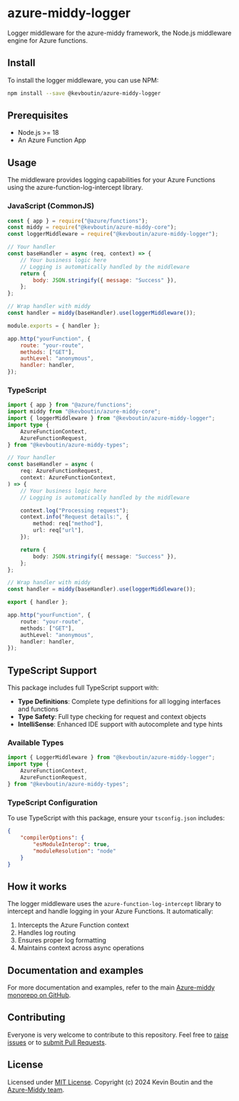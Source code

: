 # azure-middy-logger

Logger middleware for the azure-middy framework, the Node.js middleware engine for Azure functions.

## Install

To install the logger middleware, you can use NPM:

```bash
npm install --save @kevboutin/azure-middy-logger
```

## Prerequisites

- Node.js >= 18
- An Azure Function App

## Usage

The middleware provides logging capabilities for your Azure Functions using the azure-function-log-intercept library.

### JavaScript (CommonJS)

```javascript
const { app } = require("@azure/functions");
const middy = require("@kevboutin/azure-middy-core");
const loggerMiddleware = require("@kevboutin/azure-middy-logger");

// Your handler
const baseHandler = async (req, context) => {
    // Your business logic here
    // Logging is automatically handled by the middleware
    return {
        body: JSON.stringify({ message: "Success" }),
    };
};

// Wrap handler with middy
const handler = middy(baseHandler).use(loggerMiddleware());

module.exports = { handler };

app.http("yourFunction", {
    route: "your-route",
    methods: ["GET"],
    authLevel: "anonymous",
    handler: handler,
});
```

### TypeScript

```typescript
import { app } from "@azure/functions";
import middy from "@kevboutin/azure-middy-core";
import { loggerMiddleware } from "@kevboutin/azure-middy-logger";
import type {
    AzureFunctionContext,
    AzureFunctionRequest,
} from "@kevboutin/azure-middy-types";

// Your handler
const baseHandler = async (
    req: AzureFunctionRequest,
    context: AzureFunctionContext,
) => {
    // Your business logic here
    // Logging is automatically handled by the middleware

    context.log("Processing request");
    context.info("Request details:", {
        method: req["method"],
        url: req["url"],
    });

    return {
        body: JSON.stringify({ message: "Success" }),
    };
};

// Wrap handler with middy
const handler = middy(baseHandler).use(loggerMiddleware());

export { handler };

app.http("yourFunction", {
    route: "your-route",
    methods: ["GET"],
    authLevel: "anonymous",
    handler: handler,
});
```

## TypeScript Support

This package includes full TypeScript support with:

- **Type Definitions**: Complete type definitions for all logging interfaces and functions
- **Type Safety**: Full type checking for request and context objects
- **IntelliSense**: Enhanced IDE support with autocomplete and type hints

### Available Types

```typescript
import { LoggerMiddleware } from "@kevboutin/azure-middy-logger";
import type {
    AzureFunctionContext,
    AzureFunctionRequest,
} from "@kevboutin/azure-middy-types";
```

### TypeScript Configuration

To use TypeScript with this package, ensure your `tsconfig.json` includes:

```json
{
    "compilerOptions": {
        "esModuleInterop": true,
        "moduleResolution": "node"
    }
}
```

## How it works

The logger middleware uses the `azure-function-log-intercept` library to intercept and handle logging in your Azure Functions. It automatically:

1. Intercepts the Azure Function context
2. Handles log routing
3. Ensures proper log formatting
4. Maintains context across async operations

## Documentation and examples

For more documentation and examples, refer to the main [Azure-middy monorepo on GitHub](https://github.com/kevboutin/azure-middy).

## Contributing

Everyone is very welcome to contribute to this repository. Feel free to [raise issues](https://github.com/kevboutin/azure-middy/issues) or to [submit Pull Requests](https://github.com/kevboutin/azure-middy/pulls).

## License

Licensed under [MIT License](LICENSE). Copyright (c) 2024 Kevin Boutin and the [Azure-Middy team](https://github.com/kevboutin/azure-middy/graphs/contributors).
